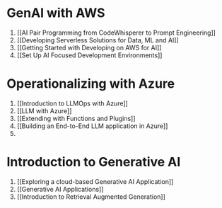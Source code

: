 # GenAI with AWS
1. [[AI Pair Programming from CodeWhisperer to Prompt Engineering]]
2. [[Developing Serverless Solutions for Data, ML and AI]]
3. [[Getting Started with Developing on AWS for AI]]
4. [[Set Up AI Focused Development Environments]]
# Operationalizing with Azure
1. [[Introduction to LLMOps with Azure]]
2. [[LLM with Azure]]
3. [[Extending with Functions and Plugins]]
4. [[Building an End-to-End LLM application in Azure]]
5. 

# Introduction to Generative AI
1. [[Exploring a cloud-based Generative AI Application]]
2. [[Generative AI Applications]]
3. [[Introduction to Retrieval Augmented Generation]]
